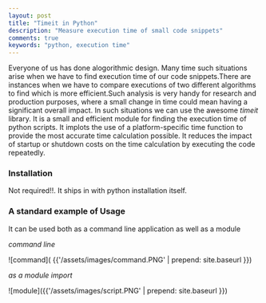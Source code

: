 ```yaml
---
layout: post
title: "Timeit in Python"
description: "Measure execution time of small code snippets"
comments: true
keywords: "python, execution time"
---
```


Everyone of us has done alogorithmic design. Many time such situations arise when we have to find execution time of our code snippets.There are instances when we have to compare executions of two different algorithms to find which is more efficient.Such analysis is very handy for research and production purposes, where a small change in time could mean having a significant overall impact.
In such situations we can use the awesome *timeit* library. It is a small and efficient module for finding the execution time of python scripts. It implots the use of a platform-specific time function to provide the most accurate time calculation possible. It reduces the impact of startup or shutdown costs on the time calculation by executing the code repeatedly.

### Installation
Not required!!. It ships in with python installation itself.


### A standard example of Usage 

It can be used both as a command line application as well as a module

*command line*

![command]( {{'/assets/images/command.PNG' | prepend: site.baseurl }})


*as a module import*


![module]({{'/assets/images/script.PNG' | prepend: site.baseurl }})








